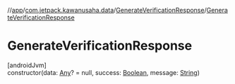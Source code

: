//[app](../../../index.md)/[com.jetpack.kawanusaha.data](../index.md)/[GenerateVerificationResponse](index.md)/[GenerateVerificationResponse](-generate-verification-response.md)

# GenerateVerificationResponse

[androidJvm]\
constructor(data: [Any](https://kotlinlang.org/api/latest/jvm/stdlib/kotlin/-any/index.html)? = null, success: [Boolean](https://kotlinlang.org/api/latest/jvm/stdlib/kotlin/-boolean/index.html), message: [String](https://kotlinlang.org/api/latest/jvm/stdlib/kotlin/-string/index.html))
